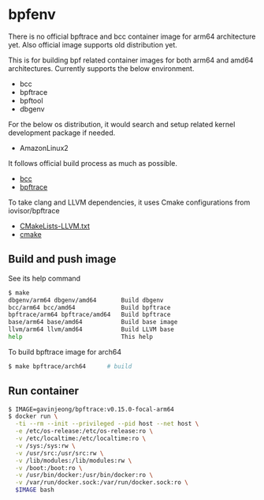# bpfenv
There is no official bpftrace and bcc container image for arm64 architecture yet.
Also official image supports old distribution yet.

This is for building bpf related container images for both arm64 and amd64 architectures.
Currently supports the below environment.
- bcc
- bpftrace
- bpftool
- dbgenv

For the below os distribution, it would search and setup related kernel development package if needed.
- AmazonLinux2
 
It follows official build process as much as possible.
- [bcc](https://github.com/iovisor/bcc/blob/v0.2.4.0/docker/Dockerfile.ubuntu)
- [bpftrace](https://github.com/iovisor/bpftrace/blob/v0.15.0/build-static.sh)
 
To take clang and LLVM dependencies, it uses Cmake configurations from iovisor/bpftrace
- [CMakeLists-LLVM.txt](https://github.com/iovisor/bpftrace/blog/v0.15.0/CMakeLists-LLVM.txt)
- [cmake](https://github.com/iovisor/bpftrace/tree/v0.15.0/cmake)

## Build and push image

See its help command
```bash
$ make
dbgenv/arm64 dbgenv/amd64       Build dbgenv
bcc/arm64 bcc/amd64             Build bpftrace
bpftrace/arm64 bpftrace/amd64   Build bpftrace
base/arm64 base/amd64           Build base image
llvm/arm64 llvm/amd64           Build LLVM base
help                            This help
```

To build bpftrace image for arch64
```bash
$ make bpftrace/arch64      # build
```

## Run container
```bash
$ IMAGE=gavinjeong/bpftrace:v0.15.0-focal-arm64
$ docker run \
  -ti --rm --init --privileged --pid host --net host \
  -e /etc/os-release:/etc/os-release:ro \
  -v /etc/localtime:/etc/localtime:ro \
  -v /sys:/sys:rw \
  -v /usr/src:/usr/src:rw \
  -v /lib/modules:/lib/modules:rw \
  -v /boot:/boot:ro \
  -v /usr/bin/docker:/usr/bin/docker:ro \
  -v /var/run/docker.sock:/var/run/docker.sock:ro \
  $IMAGE bash
```
